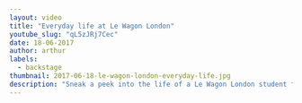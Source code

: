 ```yaml
---
layout: video
title: "Everyday life at Le Wagon London"
youtube_slug: "qL5zJRj7Cec"
date: 18-06-2017
author: arthur
labels:
  - backstage
thumbnail: 2017-06-18-le-wagon-london-everyday-life.jpg
description: "Sneak a peek into the life of a Le Wagon London student from batch #74 during their final project week in London."
---
```

